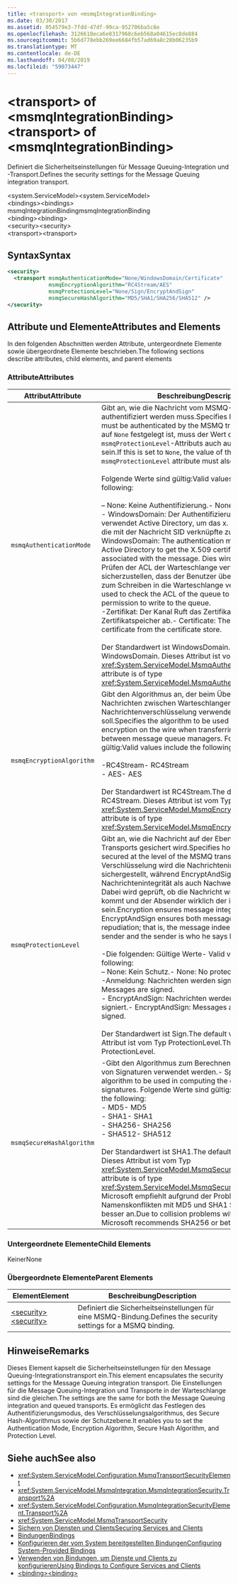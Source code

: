 ```yaml
---
title: <transport> von <msmqIntegrationBinding>
ms.date: 03/30/2017
ms.assetid: 054579e3-7fdd-47df-99ca-952706ba5c8e
ms.openlocfilehash: 3126618eca6e8317968c6eb568a04615ec8de884
ms.sourcegitcommit: 5b6d778ebb269ee6684fb57ad69a8c28b06235b9
ms.translationtype: MT
ms.contentlocale: de-DE
ms.lasthandoff: 04/08/2019
ms.locfileid: "59073447"
---
```

# <a name="transport-of-msmqintegrationbinding"></a><span data-ttu-id="e5ece-102">\<transport> of \<msmqIntegrationBinding></span><span class="sxs-lookup"><span data-stu-id="e5ece-102">\<transport> of \<msmqIntegrationBinding></span></span>
<span data-ttu-id="e5ece-103">Definiert die Sicherheitseinstellungen für Message Queuing-Integration und -Transport.</span><span class="sxs-lookup"><span data-stu-id="e5ece-103">Defines the security settings for the Message Queuing integration transport.</span></span>  
  
 <span data-ttu-id="e5ece-104">\<system.ServiceModel></span><span class="sxs-lookup"><span data-stu-id="e5ece-104">\<system.ServiceModel></span></span>  
<span data-ttu-id="e5ece-105">\<bindings></span><span class="sxs-lookup"><span data-stu-id="e5ece-105">\<bindings></span></span>  
<span data-ttu-id="e5ece-106">msmqIntegrationBinding</span><span class="sxs-lookup"><span data-stu-id="e5ece-106">msmqIntegrationBinding</span></span>  
<span data-ttu-id="e5ece-107">\<binding></span><span class="sxs-lookup"><span data-stu-id="e5ece-107">\<binding></span></span>  
<span data-ttu-id="e5ece-108">\<security></span><span class="sxs-lookup"><span data-stu-id="e5ece-108">\<security></span></span>  
<span data-ttu-id="e5ece-109">\<transport></span><span class="sxs-lookup"><span data-stu-id="e5ece-109">\<transport></span></span>  
  
## <a name="syntax"></a><span data-ttu-id="e5ece-110">Syntax</span><span class="sxs-lookup"><span data-stu-id="e5ece-110">Syntax</span></span>  
  
```xml  
<security>
  <transport msmqAuthenticationMode="None/WindowsDomain/Certificate"
             msmqEncryptionAlgorithm="RC4Stream/AES"
             msmqProtectionLevel="None/Sign/EncryptAndSign"
             msmqSecureHashAlgorithm="MD5/SHA1/SHA256/SHA512" />
</security>
```  
  
## <a name="attributes-and-elements"></a><span data-ttu-id="e5ece-111">Attribute und Elemente</span><span class="sxs-lookup"><span data-stu-id="e5ece-111">Attributes and Elements</span></span>  
 <span data-ttu-id="e5ece-112">In den folgenden Abschnitten werden Attribute, untergeordnete Elemente sowie übergeordnete Elemente beschrieben.</span><span class="sxs-lookup"><span data-stu-id="e5ece-112">The following sections describe attributes, child elements, and parent elements</span></span>  
  
### <a name="attributes"></a><span data-ttu-id="e5ece-113">Attribute</span><span class="sxs-lookup"><span data-stu-id="e5ece-113">Attributes</span></span>  
  
|<span data-ttu-id="e5ece-114">Attribut</span><span class="sxs-lookup"><span data-stu-id="e5ece-114">Attribute</span></span>|<span data-ttu-id="e5ece-115">Beschreibung</span><span class="sxs-lookup"><span data-stu-id="e5ece-115">Description</span></span>|  
|---------------|-----------------|  
|`msmqAuthenticationMode`|<span data-ttu-id="e5ece-116">Gibt an, wie die Nachricht vom MSMQ-Transport authentifiziert werden muss.</span><span class="sxs-lookup"><span data-stu-id="e5ece-116">Specifies how the message must be authenticated by the MSMQ transport.</span></span> <span data-ttu-id="e5ece-117">Wenn dies auf `None` festgelegt ist, muss der Wert des `msmqProtectionLevel`-Attributs auch auf `None` festgelegt sein.</span><span class="sxs-lookup"><span data-stu-id="e5ece-117">If this is set to `None`, the value of the `msmqProtectionLevel` attribute must also be set to `None`.</span></span><br /><br /> <span data-ttu-id="e5ece-118">Folgende Werte sind gültig:</span><span class="sxs-lookup"><span data-stu-id="e5ece-118">Valid values include the following:</span></span><br /><br /> <span data-ttu-id="e5ece-119">– None: Keine Authentifizierung.</span><span class="sxs-lookup"><span data-stu-id="e5ece-119">-   None: No authentication.</span></span><br /><span data-ttu-id="e5ece-120">-   WindowsDomain: Der Authentifizierungsmechanismus verwendet Active Directory, um das x. 509-Zertifikat für die mit der Nachricht SID verknüpfte zu erhalten.</span><span class="sxs-lookup"><span data-stu-id="e5ece-120">-   WindowsDomain: The authentication mechanism uses Active Directory to get the X.509 certificate for the SID associated with the message.</span></span> <span data-ttu-id="e5ece-121">Dies wird anschließend zum Prüfen der ACL der Warteschlange verwendet, um sicherzustellen, dass der Benutzer über Berechtigungen zum Schreiben in die Warteschlange verfügt.</span><span class="sxs-lookup"><span data-stu-id="e5ece-121">This is then used to check the ACL of the queue to ensure the user has permission to write to the queue.</span></span><br /><span data-ttu-id="e5ece-122">-Zertifikat: Der Kanal Ruft das Zertifikat aus dem Zertifikatspeicher ab.</span><span class="sxs-lookup"><span data-stu-id="e5ece-122">-   Certificate: The channel gets the certificate from the certificate store.</span></span><br /><br /> <span data-ttu-id="e5ece-123">Der Standardwert ist WindowsDomain.</span><span class="sxs-lookup"><span data-stu-id="e5ece-123">The default value is WindowsDomain.</span></span> <span data-ttu-id="e5ece-124">Dieses Attribut ist vom Typ <xref:System.ServiceModel.MsmqAuthenticationMode>.</span><span class="sxs-lookup"><span data-stu-id="e5ece-124">This attribute is of type <xref:System.ServiceModel.MsmqAuthenticationMode>.</span></span>|  
|`msmqEncryptionAlgorithm`|<span data-ttu-id="e5ece-125">Gibt den Algorithmus an, der beim Übertragen von Nachrichten zwischen Warteschlangen-Managern für die Nachrichtenverschlüsselung verwendet werden soll.</span><span class="sxs-lookup"><span data-stu-id="e5ece-125">Specifies the algorithm to be used for message encryption on the wire when transferring messages between message queue managers.</span></span> <span data-ttu-id="e5ece-126">Folgende Werte sind gültig:</span><span class="sxs-lookup"><span data-stu-id="e5ece-126">Valid values include the following:</span></span><br /><br /> <span data-ttu-id="e5ece-127">-RC4Stream</span><span class="sxs-lookup"><span data-stu-id="e5ece-127">-   RC4Stream</span></span><br /><span data-ttu-id="e5ece-128">-   AES</span><span class="sxs-lookup"><span data-stu-id="e5ece-128">-   AES</span></span><br /><br /> <span data-ttu-id="e5ece-129">Der Standardwert ist RC4Stream.</span><span class="sxs-lookup"><span data-stu-id="e5ece-129">The default value is RC4Stream.</span></span> <span data-ttu-id="e5ece-130">Dieses Attribut ist vom Typ <xref:System.ServiceModel.MsmqEncryptionAlgorithm>.</span><span class="sxs-lookup"><span data-stu-id="e5ece-130">This attribute is of type <xref:System.ServiceModel.MsmqEncryptionAlgorithm>.</span></span>|  
|`msmqProtectionLevel`|<span data-ttu-id="e5ece-131">Gibt an, wie die Nachricht auf der Ebene des MSMQ-Transports gesichert wird.</span><span class="sxs-lookup"><span data-stu-id="e5ece-131">Specifies how the message is secured at the level of the MSMQ transport.</span></span> <span data-ttu-id="e5ece-132">Mit der Verschlüsselung wird die Nachrichtenintegrität sichergestellt, während EncryptAndSign sowohl Nachrichtenintegrität als auch Nachweisbarkeit sicherstellt. Dabei wird geprüft, ob die Nachricht wirklich vom Absender kommt und der Absender wirklich der ist, der er vorgibt zu sein.</span><span class="sxs-lookup"><span data-stu-id="e5ece-132">Encryption ensures message integrity while EncryptAndSign ensures both message integrity and non-repudiation; that is, the message indeed comes from the sender and the sender is who he says he is.</span></span><br /><br /> <span data-ttu-id="e5ece-133">-Die folgenden: Gültige Werte</span><span class="sxs-lookup"><span data-stu-id="e5ece-133">-   Valid values include the following:</span></span><br /><span data-ttu-id="e5ece-134">– None: Kein Schutz.</span><span class="sxs-lookup"><span data-stu-id="e5ece-134">-   None: No protection.</span></span><br /><span data-ttu-id="e5ece-135">-Anmeldung: Nachrichten werden signiert.</span><span class="sxs-lookup"><span data-stu-id="e5ece-135">-   Sign: Messages are signed.</span></span><br /><span data-ttu-id="e5ece-136">-   EncryptAndSign: Nachrichten werden verschlüsselt und signiert.</span><span class="sxs-lookup"><span data-stu-id="e5ece-136">-   EncryptAndSign: Messages are encrypted and signed.</span></span><br /><br /> <span data-ttu-id="e5ece-137">Der Standardwert ist Sign.</span><span class="sxs-lookup"><span data-stu-id="e5ece-137">The default value is Sign.</span></span> <span data-ttu-id="e5ece-138">Dieses Attribut ist vom Typ ProtectionLevel.</span><span class="sxs-lookup"><span data-stu-id="e5ece-138">This attribute is of type ProtectionLevel.</span></span>|  
|`msmqSecureHashAlgorithm`|<span data-ttu-id="e5ece-139">-Gibt den Algorithmus zum Berechnen des Digests als Teil von Signaturen verwendet werden.</span><span class="sxs-lookup"><span data-stu-id="e5ece-139">-   Specifies the algorithm to be used in computing the digest as part of signatures.</span></span> <span data-ttu-id="e5ece-140">Folgende Werte sind gültig:</span><span class="sxs-lookup"><span data-stu-id="e5ece-140">Valid values include the following:</span></span><br /><span data-ttu-id="e5ece-141">-   MD5</span><span class="sxs-lookup"><span data-stu-id="e5ece-141">-   MD5</span></span><br /><span data-ttu-id="e5ece-142">-   SHA1</span><span class="sxs-lookup"><span data-stu-id="e5ece-142">-   SHA1</span></span><br /><span data-ttu-id="e5ece-143">-   SHA256</span><span class="sxs-lookup"><span data-stu-id="e5ece-143">-   SHA256</span></span><br /><span data-ttu-id="e5ece-144">-   SHA512</span><span class="sxs-lookup"><span data-stu-id="e5ece-144">-   SHA512</span></span><br /><br /> <span data-ttu-id="e5ece-145">Der Standardwert ist SHA1.</span><span class="sxs-lookup"><span data-stu-id="e5ece-145">The default value is SHA1.</span></span> <span data-ttu-id="e5ece-146">Dieses Attribut ist vom Typ <xref:System.ServiceModel.MsmqSecureHashAlgorithm>.</span><span class="sxs-lookup"><span data-stu-id="e5ece-146">This attribute is of type <xref:System.ServiceModel.MsmqSecureHashAlgorithm>.</span></span><br><span data-ttu-id="e5ece-147">Microsoft empfiehlt aufgrund der Probleme mit Namenskonflikten mit MD5 und SHA1 SHA256 "oder" besser an.</span><span class="sxs-lookup"><span data-stu-id="e5ece-147">Due to collision problems with MD5 and SHA1, Microsoft recommends SHA256 or better.</span></span>|  
  
### <a name="child-elements"></a><span data-ttu-id="e5ece-148">Untergeordnete Elemente</span><span class="sxs-lookup"><span data-stu-id="e5ece-148">Child Elements</span></span>  
 <span data-ttu-id="e5ece-149">Keiner</span><span class="sxs-lookup"><span data-stu-id="e5ece-149">None</span></span>  
  
### <a name="parent-elements"></a><span data-ttu-id="e5ece-150">Übergeordnete Elemente</span><span class="sxs-lookup"><span data-stu-id="e5ece-150">Parent Elements</span></span>  
  
|<span data-ttu-id="e5ece-151">Element</span><span class="sxs-lookup"><span data-stu-id="e5ece-151">Element</span></span>|<span data-ttu-id="e5ece-152">Beschreibung</span><span class="sxs-lookup"><span data-stu-id="e5ece-152">Description</span></span>|  
|-------------|-----------------|  
|[<span data-ttu-id="e5ece-153">\<security></span><span class="sxs-lookup"><span data-stu-id="e5ece-153">\<security></span></span>](../../../../../docs/framework/configure-apps/file-schema/wcf/security-of-basichttpbinding.md)|<span data-ttu-id="e5ece-154">Definiert die Sicherheitseinstellungen für eine MSMQ-Bindung.</span><span class="sxs-lookup"><span data-stu-id="e5ece-154">Defines the security settings for a MSMQ binding.</span></span>|  
  
## <a name="remarks"></a><span data-ttu-id="e5ece-155">Hinweise</span><span class="sxs-lookup"><span data-stu-id="e5ece-155">Remarks</span></span>  
 <span data-ttu-id="e5ece-156">Dieses Element kapselt die Sicherheitseinstellungen für den Message Queuing-Integrationstransport ein.</span><span class="sxs-lookup"><span data-stu-id="e5ece-156">This element encapsulates the security settings for the Message Queuing integration transport.</span></span> <span data-ttu-id="e5ece-157">Die Einstellungen für die Message Queuing-Integration und Transporte in der Warteschlange sind die gleichen.</span><span class="sxs-lookup"><span data-stu-id="e5ece-157">The settings are the same for both the Message Queuing integration and queued transports.</span></span> <span data-ttu-id="e5ece-158">Es ermöglicht das Festlegen des Authentifizierungsmodus, des Verschlüsselungsalgorithmus, des Secure Hash-Algorithmus sowie der Schutzebene.</span><span class="sxs-lookup"><span data-stu-id="e5ece-158">It enables you to set the Authentication Mode, Encryption Algorithm, Secure Hash Algorithm, and Protection Level.</span></span>  
  
## <a name="see-also"></a><span data-ttu-id="e5ece-159">Siehe auch</span><span class="sxs-lookup"><span data-stu-id="e5ece-159">See also</span></span>

- <xref:System.ServiceModel.Configuration.MsmqTransportSecurityElement>
- <xref:System.ServiceModel.MsmqIntegration.MsmqIntegrationSecurity.Transport%2A>
- <xref:System.ServiceModel.Configuration.MsmqIntegrationSecurityElement.Transport%2A>
- <xref:System.ServiceModel.MsmqTransportSecurity>
- [<span data-ttu-id="e5ece-160">Sichern von Diensten und Clients</span><span class="sxs-lookup"><span data-stu-id="e5ece-160">Securing Services and Clients</span></span>](../../../../../docs/framework/wcf/feature-details/securing-services-and-clients.md)
- [<span data-ttu-id="e5ece-161">Bindungen</span><span class="sxs-lookup"><span data-stu-id="e5ece-161">Bindings</span></span>](../../../../../docs/framework/wcf/bindings.md)
- [<span data-ttu-id="e5ece-162">Konfigurieren der vom System bereitgestellten Bindungen</span><span class="sxs-lookup"><span data-stu-id="e5ece-162">Configuring System-Provided Bindings</span></span>](../../../../../docs/framework/wcf/feature-details/configuring-system-provided-bindings.md)
- [<span data-ttu-id="e5ece-163">Verwenden von Bindungen, um Dienste und Clients zu konfigurieren</span><span class="sxs-lookup"><span data-stu-id="e5ece-163">Using Bindings to Configure Services and Clients</span></span>](../../../../../docs/framework/wcf/using-bindings-to-configure-services-and-clients.md)
- [<span data-ttu-id="e5ece-164">\<binding></span><span class="sxs-lookup"><span data-stu-id="e5ece-164">\<binding></span></span>](../../../../../docs/framework/misc/binding.md)
